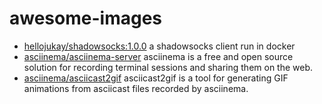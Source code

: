 # awesome-images

* [hellojukay/shadowsocks:1.0.0](https://cloud.docker.com/u/hellojukay/repository/docker/hellojukay/shadowsocks) a shadowsocks client run in docker
* [asciinema/asciinema-server](https://hub.docker.com/r/asciinema/asciinema-server/) asciinema is a free and open source solution for recording terminal sessions and sharing them on the web.
* [asciinema/asciicast2gif](https://hub.docker.com/r/asciinema/asciicast2gif) asciicast2gif is a tool for generating GIF animations from asciicast files recorded by asciinema.

